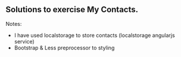 Solutions to exercise My Contacts.
--------------------------------------------------------------------------------
Notes:
- I have used localstorage to store contacts (localstorage angularjs service)
- Bootstrap & Less preprocessor to styling


